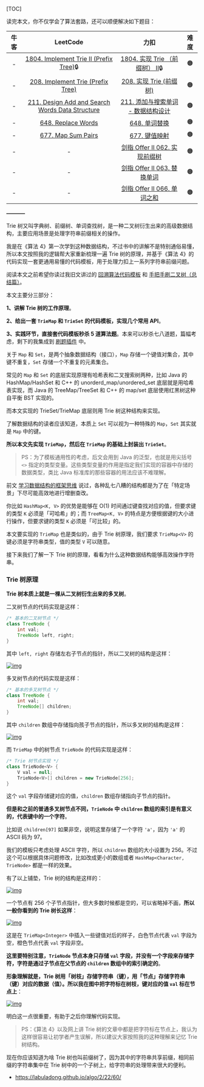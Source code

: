 [TOC]

读完本文，你不仅学会了算法套路，还可以顺便解决如下题目：

| 牛客 |                           LeetCode                           |                             力扣                             | 难度 |
| :--: | :----------------------------------------------------------: | :----------------------------------------------------------: | :--: |
|  -   | [1804. Implement Trie II (Prefix Tree)](https://leetcode.com/problems/implement-trie-ii-prefix-tree/)🔒 | [1804. 实现 Trie （前缀树） II](https://leetcode.cn/problems/implement-trie-ii-prefix-tree/)🔒 |  🟠   |
|  -   | [208. Implement Trie (Prefix Tree)](https://leetcode.com/problems/implement-trie-prefix-tree/) | [208. 实现 Trie (前缀树)](https://leetcode.cn/problems/implement-trie-prefix-tree/) |  🟠   |
|  -   | [211. Design Add and Search Words Data Structure](https://leetcode.com/problems/design-add-and-search-words-data-structure/) | [211. 添加与搜索单词 - 数据结构设计](https://leetcode.cn/problems/design-add-and-search-words-data-structure/) |  🟠   |
|  -   | [648. Replace Words](https://leetcode.com/problems/replace-words/) | [648. 单词替换](https://leetcode.cn/problems/replace-words/) |  🟠   |
|  -   | [677. Map Sum Pairs](https://leetcode.com/problems/map-sum-pairs/) | [677. 键值映射](https://leetcode.cn/problems/map-sum-pairs/) |  🟠   |
|  -   |                              -                               | [剑指 Offer II 062. 实现前缀树](https://leetcode.cn/problems/QC3q1f/) |  🟠   |
|  -   |                              -                               | [剑指 Offer II 063. 替换单词](https://leetcode.cn/problems/UhWRSj/) |  🟠   |
|  -   |                              -                               | [剑指 Offer II 066. 单词之和](https://leetcode.cn/problems/z1R5dt/) |  🟠   |

**———–**

Trie 树又叫字典树、前缀树、单词查找树，是一种二叉树衍生出来的高级数据结构，主要应用场景是处理字符串前缀相关的操作。

我是在《算法 4》第一次学到这种数据结构，不过书中的讲解不是特别通俗易懂，所以本文按照我的逻辑帮大家重新梳理一遍 Trie 树的原理，并基于《算法 4》的代码实现一套更通用易懂的代码模板，用于处理力扣上一系列字符串前缀问题。

阅读本文之前希望你读过我旧文讲过的 [回溯算法代码模板](https://labuladong.github.io/algo/4/30/105/) 和 [手把手刷二叉树（总结篇）](https://labuladong.github.io/algo/2/20/35/)。

本文主要分三部分：

**1、讲解 Trie 树的工作原理**。

**2、给出一套 `TrieMap` 和 `TrieSet` 的代码模板，实现几个常用 API**。

**3、实践环节，直接套代码模板秒杀 5 道算法题**。本来可以秒杀七八道题，篇幅考虑，剩下的我集成到 [刷题插件](https://mp.weixin.qq.com/s/uOubir_nLzQtp_fWHL73JA) 中。

关于 `Map` 和 `Set`，是两个抽象数据结构（接口），`Map` 存储一个键值对集合，其中键不重复，`Set` 存储一个不重复的元素集合。

常见的 `Map` 和 `Set` 的底层实现原理有哈希表和二叉搜索树两种，比如 Java 的 HashMap/HashSet 和 C++ 的 unorderd_map/unordered_set 底层就是用哈希表实现，而 Java 的 TreeMap/TreeSet 和 C++ 的 map/set 底层使用红黑树这种自平衡 BST 实现的。

而本文实现的 TrieSet/TrieMap 底层则用 Trie 树这种结构来实现。

了解数据结构的读者应该知道，本质上 `Set` 可以视为一种特殊的 `Map`，`Set` 其实就是 `Map` 中的键。

**所以本文先实现 `TrieMap`，然后在 `TrieMap` 的基础上封装出 `TrieSet`**。

> PS：为了模板通用性的考虑，后文会用到 Java 的泛型，也就是用尖括号 `<>` 指定的类型变量。这些类型变量的作用是指定我们实现的容器中存储的数据类型，类比 Java 标准库的那些容器的用法应该不难理解。

前文 [学习数据结构的框架思维](https://labuladong.github.io/algo/1/2/) 说过，各种乱七八糟的结构都是为了在「特定场景」下尽可能高效地进行增删查改。

你比如 `HashMap<K, V>` 的优势是能够在 O(1) 时间通过键查找对应的值，但要求键的类型 `K` 必须是「可哈希」的；而 `TreeMap<K, V>` 的特点是方便根据键的大小进行操作，但要求键的类型 `K` 必须是「可比较」的。

本文要实现的 `TrieMap` 也是类似的，由于 Trie 树原理，我们要求 `TrieMap<V>` 的键必须是字符串类型，值的类型 `V` 可以随意。

接下来我们了解一下 Trie 树的原理，看看为什么这种数据结构能够高效操作字符串。

### Trie 树原理

**Trie 树本质上就是一棵从二叉树衍生出来的多叉树**。

二叉树节点的代码实现是这样：

```java
/* 基本的二叉树节点 */
class TreeNode {
    int val;
    TreeNode left, right;
}
```

其中 `left, right` 存储左右子节点的指针，所以二叉树的结构是这样：

[![img](https://tva1.sinaimg.cn/large/e6c9d24egy1h3zaskjzanj20zk0k0tan.jpg)](https://labuladong.github.io/algo/images/trie/1.jpeg)

多叉树节点的代码实现是这样：

```java
/* 基本的多叉树节点 */
class TreeNode {
    int val;
    TreeNode[] children;
}
```

其中 `children` 数组中存储指向孩子节点的指针，所以多叉树的结构是这样：

[![img](https://tva1.sinaimg.cn/large/e6c9d24egy1h3zasj64u1j20zk0k0go2.jpg)](https://labuladong.github.io/algo/images/trie/2.jpeg)

而 `TrieMap` 中的树节点 `TrieNode` 的代码实现是这样：

```java
/* Trie 树节点实现 */
class TrieNode<V> {
    V val = null;
    TrieNode<V>[] children = new TrieNode[256];
}
```

这个 `val` 字段存储键对应的值，`children` 数组存储指向子节点的指针。

**但是和之前的普通多叉树节点不同，`TrieNode` 中 `children` 数组的索引是有意义的，代表键中的一个字符**。

比如说 `children[97]` 如果非空，说明这里存储了一个字符 `'a'`，因为 `'a'` 的 ASCII 码为 97。

我们的模板只考虑处理 ASCII 字符，所以 `children` 数组的大小设置为 256。不过这个可以根据具体问题修改，比如改成更小的数组或者 `HashMap<Character, TrieNode>` 都是一样的效果。

有了以上铺垫，Trie 树的结构是这样的：

[![img](https://tva1.sinaimg.cn/large/e6c9d24egy1h3zashrytcj20zk0k0tb3.jpg)](https://labuladong.github.io/algo/images/trie/3.jpeg)

一个节点有 256 个子节点指针，但大多数时候都是空的，可以省略掉不画，**所以一般你看到的 Trie 树长这样**：

[![img](https://tva1.sinaimg.cn/large/e6c9d24egy1h3zasfxat7j20zk0k076t.jpg)](https://labuladong.github.io/algo/images/trie/9.jpeg)

这是在 `TrieMap<Integer>` 中插入一些键值对后的样子，白色节点代表 `val` 字段为空，橙色节点代表 `val` 字段非空。

**这里要特别注意，`TrieNode` 节点本身只存储 `val` 字段，并没有一个字段来存储字符，字符是通过子节点在父节点的 `children` 数组中的索引确定的**。

**形象理解就是，Trie 树用「树枝」存储字符串（键），用「节点」存储字符串（键）对应的数据（值）。所以我在图中把字符标在树枝，键对应的值 `val` 标在节点上**：

[![img](https://tva1.sinaimg.cn/large/e6c9d24egy1h3zasf3uoxj20zk0k0jtx.jpg)](https://labuladong.github.io/algo/images/trie/10.jpeg)

明白这一点很重要，有助于之后你理解代码实现。

> PS：《算法 4》以及网上讲 Trie 树的文章中都是把字符标在节点上，我认为这样很容易让初学者产生误解，所以建议大家按照我的这种理解来记忆 Trie 树结构。

现在你应该知道为啥 Trie 树也叫前缀树了，因为其中的字符串共享前缀，相同前缀的字符串集中在 Trie 树中的一个子树上，给字符串的处理带来很大的便利。



- https://labuladong.github.io/algo/2/22/60/
